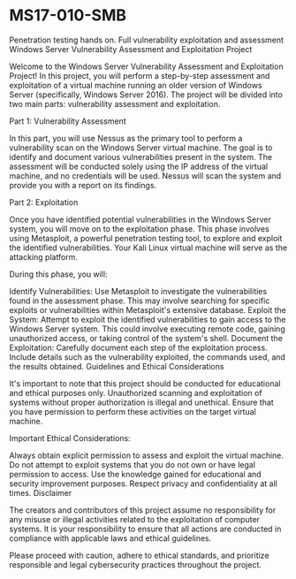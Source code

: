 # MS17-010-SMB
Penetration testing hands on. Full vulnerability exploitation and assessment
Windows Server Vulnerability Assessment and Exploitation Project

Welcome to the Windows Server Vulnerability Assessment and Exploitation Project! In this project, you will perform a step-by-step assessment and exploitation of a virtual machine running an older version of Windows Server (specifically, Windows Server 2016). The project will be divided into two main parts: vulnerability assessment and exploitation.

Part 1: Vulnerability Assessment

In this part, you will use Nessus as the primary tool to perform a vulnerability scan on the Windows Server virtual machine. The goal is to identify and document various vulnerabilities present in the system. The assessment will be conducted solely using the IP address of the virtual machine, and no credentials will be used. Nessus will scan the system and provide you with a report on its findings.

Part 2: Exploitation

Once you have identified potential vulnerabilities in the Windows Server system, you will move on to the exploitation phase. This phase involves using Metasploit, a powerful penetration testing tool, to explore and exploit the identified vulnerabilities. Your Kali Linux virtual machine will serve as the attacking platform.

During this phase, you will:

Identify Vulnerabilities: Use Metasploit to investigate the vulnerabilities found in the assessment phase. This may involve searching for specific exploits or vulnerabilities within Metasploit's extensive database.
Exploit the System: Attempt to exploit the identified vulnerabilities to gain access to the Windows Server system. This could involve executing remote code, gaining unauthorized access, or taking control of the system's shell.
Document the Exploitation: Carefully document each step of the exploitation process. Include details such as the vulnerability exploited, the commands used, and the results obtained.
Guidelines and Ethical Considerations

It's important to note that this project should be conducted for educational and ethical purposes only. Unauthorized scanning and exploitation of systems without proper authorization is illegal and unethical. Ensure that you have permission to perform these activities on the target virtual machine.

Important Ethical Considerations:

Always obtain explicit permission to assess and exploit the virtual machine.
Do not attempt to exploit systems that you do not own or have legal permission to access.
Use the knowledge gained for educational and security improvement purposes.
Respect privacy and confidentiality at all times.
Disclaimer

The creators and contributors of this project assume no responsibility for any misuse or illegal activities related to the exploitation of computer systems. It is your responsibility to ensure that all actions are conducted in compliance with applicable laws and ethical guidelines.

Please proceed with caution, adhere to ethical standards, and prioritize responsible and legal cybersecurity practices throughout the project.
